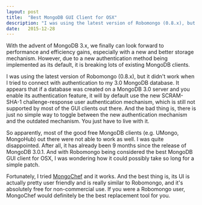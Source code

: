```yaml
---
layout: post
title:  "Best MongoDB GUI Client for OSX"
description: "I was using the latest version of Robomongo (0.8.x), but it didn't work when I tried to connect with authentication to my 3.0 MongoDB database."
date:   2015-12-28
---
```


<p class="intro"><span class="dropcap">W</span>ith the advent of MongoDB 3.x, we finally can look forward to performance and efficiency gains, especially with a new and better storage mechanism. However, due to a new authentication method being implemented as its default, it is breaking lots of existing MongoDB clients.</p>

I was using the latest version of Robomongo (0.8.x), but it didn't work when I tried to connect with authentication to my 3.0 MongoDB database. It appears that if a database was created on a MongoDB 3.0 server and you enable its authentication feature, it will by default use the new SCRAM-SHA-1 challenge-response user authentication mechanism, which is still not supported by most of the GUI clients out there. And the bad thing is, there is just no simple way to toggle between the new authentication mechanism and the outdated mechanism. You just have to live with it.

So apparently, most of the good free MongoDB clients (e.g. UMongo, MongoHub) out there were not able to work as well. I was quite disappointed. After all, it has already been 9 months since the release of MongoDB 3.0.1. And with Robomongo being considered the best MongoDB GUI client for OSX, I was wondering how it could possibly take so long for a simple patch.

Fortunately, I tried [MongoChef](http://3t.io/mongochef/) and it works. And the best thing is, its UI is actually pretty user friendly and is really similar to Robomongo, and it's absolutely free for non-commercial use. If you were a Robomongo user, MongoChef would definitely be the best replacement tool for you.